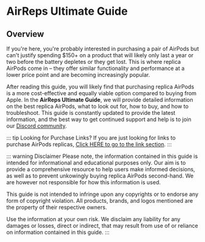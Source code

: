 # AirReps Ultimate Guide

## Overview
If you're here, you're probably interested in purchasing a pair of AirPods but can't justify spending $150+ on a product that will likely only last a year or two before the battery depletes or they get lost. This is where replica AirPods come in – they offer similar functionality and performance at a lower price point and are becoming increasingly popular.

After reading this guide, you will likely find that purchasing replica AirPods is a more cost-effective and equally viable option compared to buying from Apple. In the **AirReps Ultimate Guide**, we will provide detailed information on the best replica AirPods, what to look out for, how to buy, and how to troubleshoot. This guide is constantly updated to provide the latest information, and the best way to get continued support and help is to join our [Discord community](https://airreps.link/discord).

::: tip Looking for Purchase Links?
If you are just looking for links to purchase AirPods replicas, [Click HERE to go to the link section](/links/info).
:::

::: warning Disclaimer
Please note, the information contained in this guide is intended for informational and educational purposes only. Our aim is to provide a comprehensive resource to help users make informed decisions, as well as to prevent unkowingly buying replica AirPods second-hand. We are however not responsible for how this information is used.

This guide is not intended to infringe upon any copyrights or to endorse any form of copyright violation. All products, brands, and logos mentioned are the property of their respective owners.

Use the information at your own risk. We disclaim any liability for any damages or losses, direct or indirect, that may result from use of or reliance on information contained in this guide.
:::